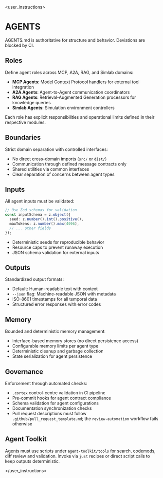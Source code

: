 <user_instructions>

# AGENTS

AGENTS.md is authoritative for structure and behavior. Deviations are blocked by CI.

## Roles

Define agent roles across MCP, A2A, RAG, and Simlab domains:

- **MCP Agents**: Model Context Protocol handlers for external tool integration
- **A2A Agents**: Agent-to-Agent communication coordinators
- **RAG Agents**: Retrieval-Augmented Generation processors for knowledge queries
- **Simlab Agents**: Simulation environment controllers

Each role has explicit responsibilities and operational limits defined in their respective modules.

## Boundaries

Strict domain separation with controlled interfaces:

- No direct cross-domain imports (`src/` or `dist/`)
- Communication through defined message contracts only
- Shared utilities via common interfaces
- Clear separation of concerns between agent types

## Inputs

All agent inputs must be validated:

```typescript
// Use Zod schemas for validation
const inputSchema = z.object({
  seed: z.number().int().positive(),
  maxTokens: z.number().max(4096),
  // ... other fields
});
```

- Deterministic seeds for reproducible behavior
- Resource caps to prevent runaway execution
- JSON schema validation for external inputs

## Outputs

Standardized output formats:

- Default: Human-readable text with context
- `--json` flag: Machine-readable JSON with metadata
- ISO-8601 timestamps for all temporal data
- Structured error responses with error codes

## Memory

Bounded and deterministic memory management:

- Interface-based memory stores (no direct persistence access)
- Configurable memory limits per agent type
- Deterministic cleanup and garbage collection
- State serialization for agent persistence

## Governance

Enforcement through automated checks:

- `.cortex` control-centre validation in CI pipeline
- Pre-commit hooks for agent contract compliance
- Schema validation for agent configurations
- Documentation synchronization checks
- Pull request descriptions must follow `.github/pull_request_template.md`; the `review-automation` workflow fails otherwise

## Agent Toolkit

Agents must use scripts under `agent-toolkit/tools` for search, codemods, diff review and validation. Invoke via `just` recipes or direct script calls to keep outputs deterministic.

</user_instructions>
